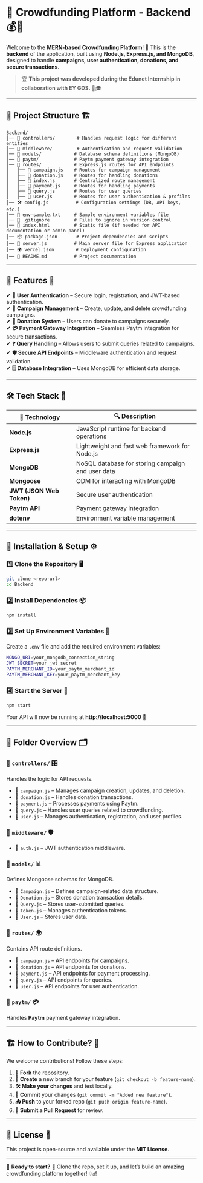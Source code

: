 # 🌟 **Crowdfunding Platform - Backend** 💰🎯  

Welcome to the **MERN-based Crowdfunding Platform**! 🚀 This is the **backend** of the application, built using **Node.js, Express.js, and MongoDB**, designed to handle **campaigns, user authentication, donations, and secure transactions**.  

> 🏆 **This project was developed during the Edunet Internship in collaboration with EY GDS.** 💼🎓  

---

## 📁 **Project Structure** 🏗️  

```
Backend/
│── 📂 controllers/        # Handles request logic for different entities  
│── 📂 middleware/         # Authentication and request validation  
│── 📂 models/            # Database schema definitions (MongoDB)  
│── 📂 paytm/             # Paytm payment gateway integration  
│── 📂 routes/            # Express.js routes for API endpoints  
│   ├── 📄 campaign.js    # Routes for campaign management  
│   ├── 📄 donation.js    # Routes for handling donations  
│   ├── 📄 index.js       # Centralized route management  
│   ├── 📄 payment.js     # Routes for handling payments  
│   ├── 📄 query.js       # Routes for user queries  
│   ├── 📄 user.js        # Routes for user authentication & profiles  
│── 🛠️ config.js          # Configuration settings (DB, API keys, etc.)  
│── 📜 env-sample.txt     # Sample environment variables file  
│── 🚫 .gitignore         # Files to ignore in version control  
│── 📄 index.html         # Static file (if needed for API documentation or admin panel)  
│── 📦 package.json       # Project dependencies and scripts  
│── 🚀 server.js          # Main server file for Express application  
│── 🌍 vercel.json        # Deployment configuration  
│── 📖 README.md          # Project documentation  
```

---

## 🚀 **Features** 🎯  

✔ **🔐 User Authentication** – Secure login, registration, and JWT-based authentication.  
✔ **📢 Campaign Management** – Create, update, and delete crowdfunding campaigns.  
✔ **💸 Donation System** – Users can donate to campaigns securely.  
✔ **💳 Payment Gateway Integration** – Seamless Paytm integration for secure transactions.  
✔ **❓ Query Handling** – Allows users to submit queries related to campaigns.  
✔ **🛡 Secure API Endpoints** – Middleware authentication and request validation.  
✔ **🗄 Database Integration** – Uses MongoDB for efficient data storage.  

---

## 🛠️ **Tech Stack** 🔧  

| 🚀 Technology | 🔍 Description |
|------------|-------------|
| **Node.js** | JavaScript runtime for backend operations |
| **Express.js** | Lightweight and fast web framework for Node.js |
| **MongoDB** | NoSQL database for storing campaign and user data |
| **Mongoose** | ODM for interacting with MongoDB |
| **JWT (JSON Web Token)** | Secure user authentication |
| **Paytm API** | Payment gateway integration |
| **dotenv** | Environment variable management |

---

## 🔧 **Installation & Setup** ⚙️  

### **1️⃣ Clone the Repository** 🖥️  
```sh
git clone <repo-url>
cd Backend
```

### **2️⃣ Install Dependencies** 📦  
```sh
npm install
```

### **3️⃣ Set Up Environment Variables** 📝  
Create a `.env` file and add the required environment variables:  

```sh
MONGO_URI=your_mongodb_connection_string
JWT_SECRET=your_jwt_secret
PAYTM_MERCHANT_ID=your_paytm_merchant_id
PAYTM_MERCHANT_KEY=your_paytm_merchant_key
```

### **4️⃣ Start the Server** 🚀  
```sh
npm start
```
Your API will now be running at **http://localhost:5000** 🎉  

---

## 📌 **Folder Overview** 🗂️  

### 📂 `controllers/` 🎛  
Handles the logic for API requests.  

- 📄 `campaign.js` – Manages campaign creation, updates, and deletion.  
- 📄 `donation.js` – Handles donation transactions.  
- 📄 `payment.js` – Processes payments using Paytm.  
- 📄 `query.js` – Handles user queries related to crowdfunding.  
- 📄 `user.js` – Manages authentication, registration, and user profiles.  

### 📂 `middleware/` 🛡  
- 📄 `auth.js` – JWT authentication middleware.  

### 📂 `models/` 📊  
Defines Mongoose schemas for MongoDB.  

- 📄 `Campaign.js` – Defines campaign-related data structure.  
- 📄 `Donation.js` – Stores donation transaction details.  
- 📄 `Query.js` – Stores user-submitted queries.  
- 📄 `Token.js` – Manages authentication tokens.  
- 📄 `User.js` – Stores user data.  

### 📂 `routes/` 🌍  
Contains API route definitions.  

- 📄 `campaign.js` – API endpoints for campaigns.  
- 📄 `donation.js` – API endpoints for donations.  
- 📄 `payment.js` – API endpoints for payment processing.  
- 📄 `query.js` – API endpoints for queries.  
- 📄 `user.js` – API endpoints for user authentication.  

### 📂 `paytm/` 💳  
Handles **Paytm** payment gateway integration.  

---

## 🏗 **How to Contribute?** 🤝  

We welcome contributions! Follow these steps:  

1. **🍴 Fork** the repository.  
2. **🌿 Create** a new branch for your feature (`git checkout -b feature-name`).  
3. **🛠 Make your changes** and test locally.  
4. **💾 Commit** your changes (`git commit -m "Added new feature"`).  
5. **📤 Push** to your forked repo (`git push origin feature-name`).  
6. **🔁 Submit a Pull Request** for review.  

---

## 📜 **License** 📄  

This project is open-source and available under the **MIT License**.  

---

🎯 **Ready to start?** 🚀 Clone the repo, set it up, and let’s build an amazing crowdfunding platform together! 💡💰  

